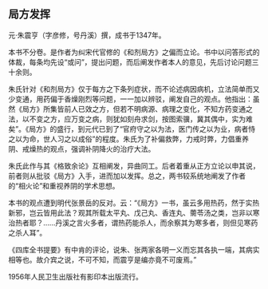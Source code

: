 ## 局方发挥

元·朱震亨（字彦修，号丹溪）撰，成书于1347年。

本书不分卷。是作者为纠宋代官修的《和剂局方》之偏而立论。书中以问答形式的体裁，每条均先设“或问”，提出问题，而后阐发作者本人的意见，先后讨论问题三十余则。

朱氏针对《和剂局方》仅于每方之下条列症状，而不论述病因病机，立法简单而又少变通，用药偏于香燥刚烈等问题，一一加以辨驳，阐发自己的观点。他指出：虽然《局方》所集皆前人已效之方，但若不明病源、病理之变化，不知方药变通之法，以不变之方，应万变之病，则犹如刻舟求剑，按图索骥，冀其偶中，实为难矣”。《局方》的盛行，到元代已到了“官府守之以为法，医门传之以为业，病者恃之以为命，世人习之以成俗”的程度。朱氏为了补偏救弊，力戒时弊，力倡重养阴、戒燥热的观点，强调补阴降火的治疗大法。

朱氏此作与其《格致余论》互相阐发，异曲同工。后者着重从正方立论以申其说，前者则从批驳《局方》入手，进而加以发挥。总之，两书较系统地阐发了作者的“相火论”和重视养阴的学术思想。

本书的观点遭到明代张景岳的反对。云：“《局方》一书，虽云多用热药，然于实热新邪，岂云皆用此法？观其所载太平丸、戊己丸、香连丸、薷苓汤之类，岂非以寒治热者耶？……丹溪之言火多者，谓热药能杀人，而余察其为寒多者，则但见寒药之杀人耳”。

《四库全书提要》有中肯的评论，说朱、张两家各明一义而忘其各执一端，其病实相等也。故介宾之说，不可不知，而震亨是编亦竟不可废焉。”

1956年人民卫生出版社有影印本出版流行。
